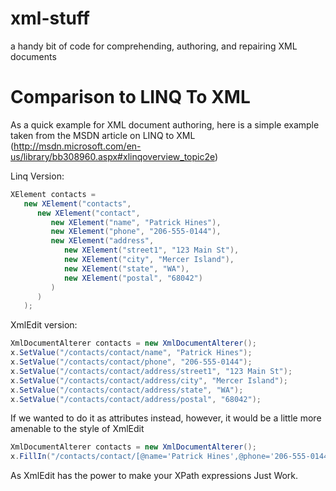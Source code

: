 xml-stuff
=========

a handy bit of code for comprehending, authoring, and repairing XML documents


Comparison to LINQ To XML
=========================

As a quick example for XML document authoring, here is a simple example taken from the MSDN article on LINQ to XML
(http://msdn.microsoft.com/en-us/library/bb308960.aspx#xlinqoverview_topic2e)

Linq Version:
```C#
XElement contacts =
   new XElement("contacts",
      new XElement("contact",
         new XElement("name", "Patrick Hines"),
         new XElement("phone", "206-555-0144"),
         new XElement("address",
            new XElement("street1", "123 Main St"),
            new XElement("city", "Mercer Island"),
            new XElement("state", "WA"),
            new XElement("postal", "68042")
         )
      )
   );
```

XmlEdit version:
```C#
XmlDocumentAlterer contacts = new XmlDocumentAlterer();
x.SetValue("/contacts/contact/name", "Patrick Hines");
x.SetValue("/contacts/contact/phone", "206-555-0144");
x.SetValue("/contacts/contact/address/street1", "123 Main St");
x.SetValue("/contacts/contact/address/city", "Mercer Island");
x.SetValue("/contacts/contact/address/state", "WA");
x.SetValue("/contacts/contact/address/postal", "68042");
```

If we wanted to do it as attributes instead, however, it would be a little more amenable to the style of XmlEdit
```C#
XmlDocumentAlterer contacts = new XmlDocumentAlterer();
x.FillIn("/contacts/contact/[@name='Patrick Hines',@phone='206-555-0144']/address/[@street1='123 Main St',@city='Mercer Island',@state='WA',@postal='68042']");
```

As XmlEdit has the power to make your XPath expressions Just Work.
